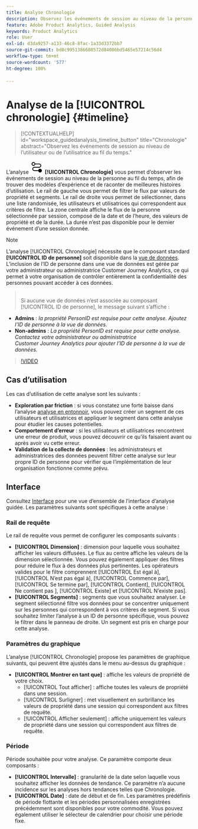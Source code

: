 ```yaml
---
title: Analyse Chronologie
description: Observez les événements de session au niveau de la personne au fil du temps pour trouver des modèles d’expérience.
feature: Adobe Product Analytics, Guided Analysis
keywords: Product Analytics
role: User
exl-id: d3da9257-a133-46c8-8fac-1a33d3372bb7
source-git-commit: bd8c9951386608572d84006bd5465e57214c56d4
workflow-type: tm+mt
source-wordcount: '577'
ht-degree: 100%

---
```


# Analyse de la [!UICONTROL chronologie] {#timeline}

<!-- markdownlint-disable MD034 -->

>[!CONTEXTUALHELP]
>id="workspace_guidedanalysis_timeline_button"
>title="Chronologie"
>abstract="Observez les événements de session au niveau de l’utilisateur ou de l’utilisatrice au fil du temps."

<!-- markdownlint-enable MD034 -->

L’analyse ![Chronologie](/help/assets/icons/Timeline.svg) **[!UICONTROL Chronologie]** vous permet d’observer les événements de session au niveau de la personne au fil du temps, afin de trouver des modèles d’expérience et de raconter de meilleures histoires d’utilisation. Le rail de gauche vous permet de filtrer le flux par valeurs de propriété et segments. Le rail de droite vous permet de sélectionner, dans une liste randomisée, les utilisateurs et utilisatrices qui correspondent aux critères de filtre. La zone centrale affiche le flux de la personne sélectionnée par session, composé de la date et de l’heure, des valeurs de propriété et de la durée. La durée n’est pas disponible pour le dernier événement d’une session donnée.


>[!NOTE]
>
>L’analyse [!UICONTROL Chronologie] nécessite que le composant standard **[!UICONTROL ID de personne]** soit disponible dans la [vue de données](/help/data-views/component-reference.md#optional). L’inclusion de l’ID de personne dans une vue de données est gérée par votre administrateur ou administratrice Customer Journey Analytics, ce qui permet à votre organisation de contrôler entièrement la confidentialité des personnes pouvant accéder à ces données.
>><br/>Si aucune vue de données n’est associée au composant [!UICONTROL ID de personne], le message suivant s’affiche :
>
>* **Admins** : *la propriété PersonID est requise pour cette analyse. Ajoutez l’ID de personne à la vue de données.*
>* **Non-admins** : *La propriété PersonID est requise pour cette analyse. Contactez votre administrateur ou administratrice Customer Journey Analytics pour ajouter l’ID de personne à la vue de données.*

>[!VIDEO](https://video.tv.adobe.com/v/3435769/?captions=fre_fr&quality=12&learn=on)



## Cas d’utilisation

Les cas d’utilisation de cette analyse sont les suivants :

* **Exploration par friction** : si vous constatez une forte baisse dans l’analyse [analyse en entonnoir](funnel.md), vous pouvez créer un segment de ces utilisateurs et utilisatrices et appliquer le segment dans cette analyse pour étudier les causes potentielles.
* **Comportement d’erreur** : si les utilisateurs et utilisatrices rencontrent une erreur de produit, vous pouvez découvrir ce qu’ils faisaient avant ou après avoir vu cette erreur.
* **Validation de la collecte de données** : les administrateurs et administratrices des données peuvent filtrer cette analyse sur leur propre ID de personne pour vérifier que l’implémentation de leur organisation fonctionne comme prévu.

## Interface

Consultez [Interface](../overview.md#interface) pour une vue d’ensemble de l’interface d’analyse guidée. Les paramètres suivants sont spécifiques à cette analyse :

### Rail de requête

Le rail de requête vous permet de configurer les composants suivants :

* **[!UICONTROL Dimension]** : dimension pour laquelle vous souhaitez afficher les valeurs diffusées. Le flux au centre affiche les valeurs de la dimension sélectionnée. Vous pouvez également appliquer des filtres pour réduire le flux à des données plus pertinentes. Les opérateurs valides pour le filtre comprennent [!UICONTROL Est égal à], [!UICONTROL N’est pas égal à], [!UICONTROL Commence par], [!UICONTROL Se termine par], [!UICONTROL Contient], [!UICONTROL Ne contient pas ], [!UICONTROL Existe] et [!UICONTROL N’existe pas].
* **[!UICONTROL Segments]** : segments que vous souhaitez analyser. Le segment sélectionné filtre vos données pour se concentrer uniquement sur les personnes qui correspondent à vos critères de segment. Si vous souhaitez limiter l’analyse à un ID de personne spécifique, vous pouvez le filtrer dans le panneau de droite. Un segment est pris en charge pour cette analyse.

### Paramètres du graphique

L’analyse [!UICONTROL Chronologie] propose les paramètres de graphique suivants, qui peuvent être ajustés dans le menu au-dessus du graphique :

* **[!UICONTROL Montrer en tant que]** : affiche les valeurs de propriété de votre choix.
   * [!UICONTROL Tout afficher] : affiche toutes les valeurs de propriété dans une session.
   * [!UICONTROL Surligner] : met visuellement en surbrillance les valeurs de propriété dans une session qui correspondent aux filtres de requête.
   * [!UICONTROL Afficher seulement] : affiche uniquement les valeurs de propriété dans une session qui correspondent aux filtres de requête.

### Période

Période souhaitée pour votre analyse. Ce paramètre comporte deux composants :

* **[!UICONTROL Intervalle]** : granularité de la date selon laquelle vous souhaitez afficher les données de tendance. Ce paramètre n’a aucune incidence sur les analyses hors tendances telles que Chronologie.
* **[!UICONTROL Date]** : date de début et de fin. Les paramètres prédéfinis de période flottante et les périodes personnalisées enregistrées précédemment sont disponibles pour votre commodité. Vous pouvez également utiliser le sélecteur de calendrier pour choisir une période fixe.


<!--

## Example

See below for an example of the analysis.

![Timeline](../assets/timeline-new.png)

-->
